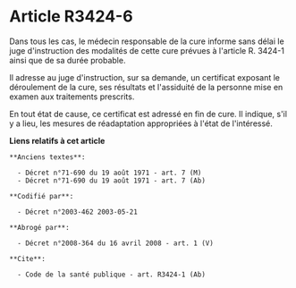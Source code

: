 # Article R3424-6

Dans tous les cas, le médecin responsable de la cure informe sans délai le juge d'instruction des modalités de cette cure
prévues à l'article R. 3424-1 ainsi que de sa durée probable. 

Il adresse au juge d'instruction, sur sa demande, un certificat exposant le déroulement de la cure, ses résultats et
l'assiduité de la personne mise en examen aux traitements prescrits. 

En tout état de cause, ce certificat est adressé en fin de cure. Il indique, s'il y a lieu, les mesures de réadaptation
appropriées à l'état de l'intéressé.

**Liens relatifs à cet article**

	**Anciens textes**:

	  - Décret n°71-690 du 19 août 1971 - art. 7 (M)
	  - Décret n°71-690 du 19 août 1971 - art. 7 (Ab)

	**Codifié par**:

	  - Décret n°2003-462 2003-05-21

	**Abrogé par**:

	  - Décret n°2008-364 du 16 avril 2008 - art. 1 (V)

	**Cite**:

	  - Code de la santé publique - art. R3424-1 (Ab)
